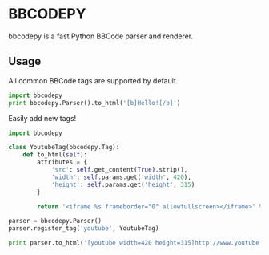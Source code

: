 BBCODEPY
========

bbcodepy is a fast Python BBCode parser and renderer.


Usage
-----

All common BBCode tags are supported by default.

``` python
import bbcodepy
print bbcodepy.Parser().to_html('[b]Hello![/b]')
```

Easily add new tags!

``` python
import bbcodepy

class YoutubeTag(bbcodepy.Tag):
    def to_html(self):
        attributes = {
            'src': self.get_content(True).strip(),
            'width': self.params.get('width', 420),
            'height': self.params.get('height', 315)
        }

        return '<iframe %s frameborder="0" allowfullscreen></iframe>' % self.renderer.html_attributes(attributes)

parser = bbcodepy.Parser()
parser.register_tag('youtube', YoutubeTag)

print parser.to_html('[youtube width=420 height=315]http://www.youtube.com/embed/rWTa6OKgWlM[/youtube]')
```
